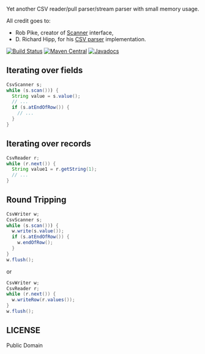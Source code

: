 Yet another CSV reader/pull parser/stream parser with small memory usage.

All credit goes to:
* Rob Pike, creator of [Scanner](http://tip.golang.org/pkg/bufio/#Scanner) interface,
* D. Richard Hipp, for his [CSV parser](http://www.sqlite.org/cgi/src/artifact/6276582ee4e9114e) implementation.

[![Build Status](https://github.com/gwenn/scanner/workflows/CI/badge.svg)](https://github.com/gwenn/scanner/actions)
[![Maven Central](https://img.shields.io/maven-central/v/com.github.gwenn/scanner.svg?label=Maven%20Central)](https://search.maven.org/search?q=g:%22com.github.gwenn%22%20AND%20a:%22scanner%22)
[![Javadocs](https://www.javadoc.io/badge/com.github.gwenn/scanner.svg)](https://www.javadoc.io/doc/com.github.gwenn/scanner)

## Iterating over fields

```java
CsvScanner s;
while (s.scan())) {
  String value = s.value();
  // ...
  if (s.atEndOfRow()) {
    // ...
  }
}
```

## Iterating over records

```java
CsvReader r;
while (r.next()) {
  String value1 = r.getString(1);
  // ...
}
```

## Round Tripping

```java
CsvWriter w;
CsvScanner s;
while (s.scan())) {
  w.write(s.value());
  if (s.atEndOfRow()) {
    w.endOfRow();
  }
}
w.flush();
```

or

```java
CsvWriter w;
CsvReader r;
while (r.next()) {
  w.writeRow(r.values());
}
w.flush();
```

LICENSE
-------
Public Domain

